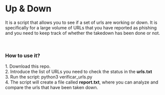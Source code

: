 <h1>Up & Down</h1>
<p>It is a script that allows you to see if a set of urls are working or down. It is specifically for a large volume of URLs that you have reported as phishing and you need to keep track of whether the takedown has been done or not. </p><br>
<h3>How to use it?</h3>
1. Download this repo. <br>
2. Introduce the list of URLs you need to check the status in the <b>urls.txt</b><br>
3. Run the script: python3 verificar_urls.py<br>
4. The script will create a file called <b>report.txt</b>, where you can analyze and compare the urls that have been taken down. 






